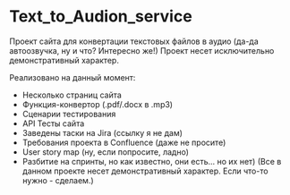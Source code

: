 # Text_to_Audion_service
Проект сайта для конвертации текстовых файлов в аудио (да-да автоозвучка, ну и что? Интересно же!)
Проект несет исключительно демонстративный характер.

Реализовано на данный момент:
- Несколько страниц сайта
- Функция-конвертор (.pdf/.docx в .mp3)
- Сценарии тестирования
- API Тесты сайта
- Заведены таски на Jira (ссылку я не дам)
- Требования проекта в Confluence (даже не просите)
- User story map (ну, если попросите, ладно)
- Разбитие на спринты, но как известно, они есть... но их нет) 
(Все в данном проекте несет демонстративный характер. Если что-то нужно - сделаем.)

